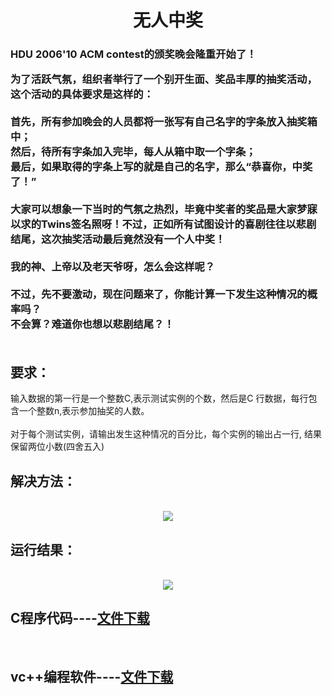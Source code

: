 <html>
<body>
<h1><center>无人中奖</center></h1>
	<h3>HDU 2006'10 ACM contest的颁奖晚会隆重开始了！<br>
	
为了活跃气氛，组织者举行了一个别开生面、奖品丰厚的抽奖活动，这个活动的具体要求是这样的：<br>
<br>
首先，所有参加晚会的人员都将一张写有自己名字的字条放入抽奖箱中；<br>
然后，待所有字条加入完毕，每人从箱中取一个字条；<br>
最后，如果取得的字条上写的就是自己的名字，那么“恭喜你，中奖了！”<br>
<br>
大家可以想象一下当时的气氛之热烈，毕竟中奖者的奖品是大家梦寐以求的Twins签名照呀！不过，正如所有试图设计的喜剧往往以悲剧结尾，这次抽奖活动最后竟然没有一个人中奖！<br>
<br>
我的神、上帝以及老天爷呀，怎么会这样呢？<br>
<br>
不过，先不要激动，现在问题来了，你能计算一下发生这种情况的概率吗？<br>
不会算？难道你也想以悲剧结尾？！<br>
<br></h3>
<h2>要求：<br></h2>

输入数据的第一行是一个整数C,表示测试实例的个数，然后是C 行数据，每行包含一个整数n,表示参加抽奖的人数。<br>
<br>
对于每个测试实例，请输出发生这种情况的百分比，每个实例的输出占一行, 结果保留两位小数(四舍五入)<br>

<h2>解决方法：</h2><br>
	<center><img src="2017-12-18_155634.png"/><br></center>
<h2>运行结果：</h2><br>
	<center><img src="2017-12-18_162349.png"/><br></center>
<h2>C程序代码----<a href="代码.txt">文件下载</a></h2><br>
<h2>vc++编程软件----<a href="https://www.3987.com/xiazai/2/43/45003.html">文件下载</a></h2><br>
	
</body>
</html>

